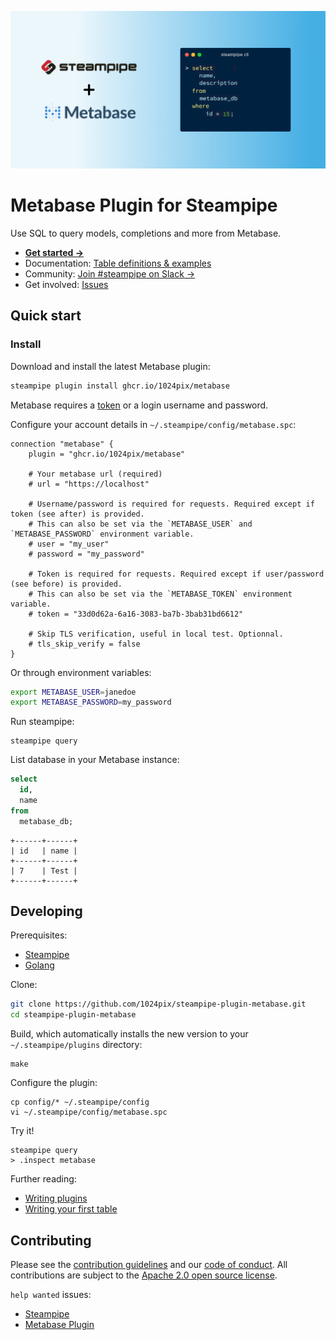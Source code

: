 ![Steampipe + Metabase](docs/metabase-social-graphic.png)

# Metabase Plugin for Steampipe

Use SQL to query models, completions and more from Metabase.

- **[Get started →](https://hub.steampipe.io/plugins/1024pix/metabase)**
- Documentation: [Table definitions & examples](https://hub.steampipe.io/plugins/1024pix/metabase/tables)
- Community: [Join #steampipe on Slack →](https://turbot.com/community/join)
- Get involved: [Issues](https://github.com/1024pix/steampipe-plugin-metabase/issues)

## Quick start

### Install

Download and install the latest Metabase plugin:

```bash
steampipe plugin install ghcr.io/1024pix/metabase
```

Metabase requires a [token](https://www.metabase.com/learn/administration/metabase-api#authenticate-your-requests-with-a-session-token) or a login username and password.

Configure your account details in `~/.steampipe/config/metabase.spc`:

```hcl
connection "metabase" {
    plugin = "ghcr.io/1024pix/metabase"

    # Your metabase url (required)
    # url = "https://localhost"

    # Username/password is required for requests. Required except if token (see after) is provided.
    # This can also be set via the `METABASE_USER` and `METABASE_PASSWORD` environment variable.
    # user = "my_user"
    # password = "my_password"

    # Token is required for requests. Required except if user/password (see before) is provided.
    # This can also be set via the `METABASE_TOKEN` environment variable.
    # token = "33d0d62a-6a16-3083-ba7b-3bab31bd6612"

    # Skip TLS verification, useful in local test. Optionnal.
    # tls_skip_verify = false
}
```

Or through environment variables:

```sh
export METABASE_USER=janedoe
export METABASE_PASSWORD=my_password
```

Run steampipe:

```shell
steampipe query
```

List database in your Metabase instance:

```sql
select
  id,
  name
from
  metabase_db;
```

```
+------+------+
| id   | name |
+------+------+
| 7    | Test |
+------+------+
```

## Developing

Prerequisites:

- [Steampipe](https://steampipe.io/downloads)
- [Golang](https://golang.org/doc/install)

Clone:

```sh
git clone https://github.com/1024pix/steampipe-plugin-metabase.git
cd steampipe-plugin-metabase
```

Build, which automatically installs the new version to your `~/.steampipe/plugins` directory:

```
make
```

Configure the plugin:

```
cp config/* ~/.steampipe/config
vi ~/.steampipe/config/metabase.spc
```

Try it!

```
steampipe query
> .inspect metabase
```

Further reading:

- [Writing plugins](https://steampipe.io/docs/develop/writing-plugins)
- [Writing your first table](https://steampipe.io/docs/develop/writing-your-first-table)

## Contributing

Please see the [contribution guidelines](https://github.com/turbot/steampipe/blob/main/CONTRIBUTING.md) and our [code of conduct](https://github.com/turbot/steampipe/blob/main/CODE_OF_CONDUCT.md). All contributions are subject to the [Apache 2.0 open source license](https://github.com/1024pix/steampipe-plugin-metabase/blob/main/LICENSE).

`help wanted` issues:

- [Steampipe](https://github.com/turbot/steampipe/labels/help%20wanted)
- [Metabase Plugin](https://github.com/1024pix/steampipe-plugin-metabase/labels/help%20wanted)
